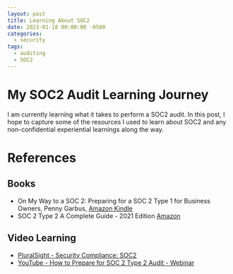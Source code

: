 ```yaml
---
layout: post
title: Learning About SOC2
date: 2023-01-18 00:00:00 -0500
categories:
  - security
tags:
  - auditing
  - SOC2
---
```


# My SOC2 Audit Learning Journey

I am currently learning what it takes to perform a SOC2 audit.  In this post, I hope to capture some of the resources
I used to learn about SOC2 and any non-confidential experiential learnings along the way.

# References

## Books

- On My Way to a SOC 2: Preparing for a SOC 2 Type 1 for Business Owners, Penny Garbus, [Amazon Kindle](https://a.co/d/am9Gl01)
- SOC 2 Type 2 A Complete Guide - 2021 Edition [Amazon](https://a.co/d/am39AXe)

## Video Learning

- [PluralSight - Security Compliance: SOC2](https://app.pluralsight.com/library/courses/security-compliance-soc-2/table-of-contents)
- [YouTube - How to Prepare for SOC 2 Type 2 Audit - Webinar](https://www.youtube.com/watch?v=JhsUDxzbopU)